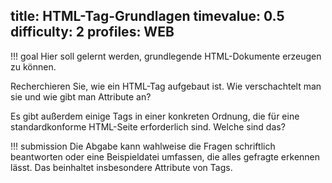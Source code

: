 title: HTML-Tag-Grundlagen
timevalue: 0.5
difficulty: 2
profiles: WEB
---
!!! goal
    Hier soll gelernt werden, grundlegende HTML-Dokumente erzeugen zu können.
    
Recherchieren Sie, wie ein HTML-Tag aufgebaut ist. Wie verschachtelt man sie und wie gibt man
Attribute an?

Es gibt außerdem einige Tags in einer konkreten Ordnung, die für eine standardkonforme
HTML-Seite erforderlich sind. Welche sind das?

!!! submission
    Die Abgabe kann wahlweise die Fragen schriftlich beantworten oder eine Beispieldatei
    umfassen, die alles gefragte erkennen lässt. Das beinhaltet insbesondere Attribute von Tags.
